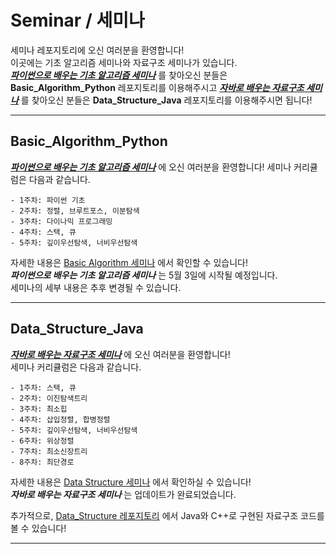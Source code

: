# Seminar / 세미나
세미나 레포지토리에 오신 여러분을 환영합니다!  
이곳에는 기초 알고리즘 세미나와 자료구조 세미나가 있습니다.  
<ins>***파이썬으로 배우는 기초 알고리즘 세미나***</ins> 를 찾아오신 분들은 **Basic_Algorithm_Python** 레포지토리를 이용해주시고
<ins>***자바로 배우는 자료구조 세미나***</ins> 를 찾아오신 분들은 **Data_Structure_Java** 레포지토리를 이용해주시면 됩니다!  

* * *

## Basic_Algorithm_Python
<ins>***파이썬으로 배우는 기초 알고리즘 세미나***</ins> 에 오신 여러분을 환영합니다! 
세미나 커리큘럼은 다음과 같습니다.  

    - 1주차: 파이썬 기초  
    - 2주차: 정렬, 브루트포스, 이분탐색  
    - 3주차: 다이나믹 프로그래밍  
    - 4주차: 스택, 큐  
    - 5주차: 깊이우선탐색, 너비우선탐색  

자세한 내용은 [Basic Algorithm 세미나](https://github.com/7dudtj/Seminar/tree/main/Basic_Algorithm_Python) 에서 확인할 수 있습니다!  
***파이썬으로 배우는 기초 알고리즘 세미나*** 는 5월 3일에 시작될 예정입니다.  
세미나의 세부 내용은 추후 변경될 수 있습니다.    

* * *

## Data_Structure_Java
<ins>***자바로 배우는 자료구조 세미나***</ins> 에 오신 여러분을 환영합니다!  
세미나 커리큘럼은 다음과 같습니다.  

    - 1주차: 스택, 큐  
    - 2주차: 이진탐색트리  
    - 3주차: 최소힙  
    - 4주차: 삽입정렬, 합병정렬   
    - 5주차: 깊이우선탐색, 너비우선탐색   
    - 6주차: 위상정렬   
    - 7주차: 최소신장트리  
    - 8주차: 최단경로  

자세한 내용은 [Data Structure 세미나](https://github.com/7dudtj/Seminar/tree/main/Data_Structure_Java) 에서 확인하실 수 있습니다!  
***자바로 배우는 자료구조 세미나*** 는 업데이트가 완료되었습니다. 

추가적으로, [Data_Structure 레포지토리](https://github.com/7dudtj/Data_Structure) 에서 Java와 C++로 구현된 자료구조 코드를 볼 수 있습니다! 

* * *
